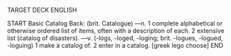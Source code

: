 TARGET DECK
ENGLISH

START
Basic
Catalog
Back: (brit. Catalogue) —n. 1 complete alphabetical or otherwise ordered list of items, often with a description of each. 2 extensive list (catalog of disasters). —v. (-logs, -loged, -loging; brit. -logues, -logued, -loguing) 1 make a catalog of. 2 enter in a catalog. [greek lego choose]
END
